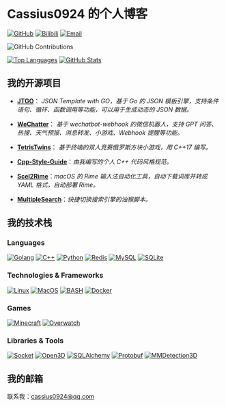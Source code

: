 # Cassius0924 的个人博客

[![GitHub](https://img.shields.io/badge/GitHub-blue?style=flat-square&logo=Github&logoColor=white)](https://github.com/cassius0924)
[![Bilibili](https://img.shields.io/badge/Bilibili-blue?style=flat-square&logo=bilibili&logoColor=white)](https://space.bilibili.com/12873865)
[![Email](https://img.shields.io/badge/Email-blue?style=flat-square&logo=gmail&logoColor=white)](mailto:cassius0924@qq.com)

![GitHub Contributions](https://ghchart.rshah.org/cassius0924)

[![Top Languages](https://github-readme-stats.vercel.app/api/top-langs/?username=cassius0924&exclude_repo=Cassius0924.github.io&hide=css,html&card_width=500&hide_border=true&theme=transparent)](https://github.com/cassius0924)
[![GitHub Stats](https://github-readme-stats.vercel.app/api?username=cassius0924&card_width=500&hide_border=true&theme=transparent)](https://github.com/cassius0924)

## 我的开源项目

- **[JTGO](https://github.com/Cassius0924/JTGO)**： *JSON Template with GO，基于 Go 的 JSON 模板引擎，支持条件语句、循环、函数调用等功能，可以用于生成动态的 JSON 数据。*

- **[WeChatter](https://github.com/Cassius0924/WeChatter)**： *基于 wechatbot-webhook 的微信机器人，支持 GPT 问答、热搜、天气预报、消息转发、小游戏、Webhook 提醒等功能。*

- **[TetrisTwins](https://github.com/Cassius0924/TetrisTwins)**： *基于终端的双人竞赛俄罗斯方块小游戏，用 C++17 编写。*

- **[Cpp-Style-Guide](https://github.com/NCIST-IoT-Lab/Cpp-Style-Guide)**：*由我编写的个人 C++ 代码风格规范。*

- **[Scel2Rime](https://github.com/Cassius0924/Scel2Rime)**：*macOS 的 Rime 输入法自动化工具，自动下载词库并转成 YAML 格式，自动部署 Rime。*

- **[MultipleSearch](https://github.com/Cassius0924/MultipleSearch)**：*快捷切换搜索引擎的油猴脚本。*

## 我的技术栈

### Languages

[![Golang](https://img.shields.io/badge/go-black?style=for-the-badge&logo=go)](https://github.com/cassius0924)
[![C++](https://img.shields.io/badge/c++-black?style=for-the-badge&logo=cplusplus)](https://github.com/cassius0924)
[![Python](https://img.shields.io/badge/python-black?style=for-the-badge&logo=python)](https://github.com/cassius0924)
[![Redis](https://img.shields.io/badge/redis-black?style=for-the-badge&logo=redis)](https://github.com/cassius0924)
[![MySQL](https://img.shields.io/badge/mysql-black?style=for-the-badge&logo=mysql)](https://github.com/cassius0924)
[![SQLite](https://img.shields.io/badge/sqlite-black?style=for-the-badge&logo=sqlite)](https://github.com/cassius0924)

### Technologies & Frameworks

[![Linux](https://img.shields.io/badge/linux-black?style=for-the-badge&logo=Linux)](https://github.com/cassius0924)
[![MacOS](https://img.shields.io/badge/MacOS-black?style=for-the-badge&logo=Windows)](https://github.com/cassius0924)
[![BASH](https://img.shields.io/badge/bash-black?style=for-the-badge&logo=gnu-bash&logoColor=white)](https://github.com/cassius0924)
[![Docker](https://img.shields.io/badge/docker-black?style=for-the-badge&logo=docker)](https://hub.docker.com/u/wervlad)

### Games

[![Minecraft](https://img.shields.io/badge/minecraft-black?style=for-the-badge&logo=minecraft)](https://github.com/cassius0924)
[![Overwatch](https://img.shields.io/badge/overwatch-black?style=for-the-badge&logo=)](https://github.com/cassius0924)

### Libraries & Tools

[![Socket](https://img.shields.io/badge/socket-black?style=for-the-badge&logo=socket.io)](https://github.com/cassius0924)
[![Open3D](https://img.shields.io/badge/open3d-black?style=for-the-badge&logo=open3d)](https://github.com/cassius0924)
[![SQLAlchemy](https://img.shields.io/badge/sqlalchemy-black?style=for-the-badge&logo=sqlalchemy)](https://github.com/cassius0924)
[![Protobuf](https://img.shields.io/badge/protobuf-black?style=for-the-badge&logo=protobuf)](https://github.com/cassius0924)
[![MMDetection3D](https://img.shields.io/badge/mmdetection3d-black?style=for-the-badge&logo=)](https://github.com/cassius0924)

## 我的邮箱

联系我：[cassius0924@qq.com](mailto:cassius0924@qq.com)
